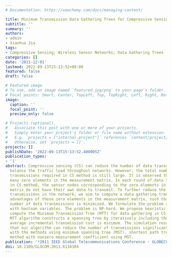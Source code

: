 ```yaml
---
# Documentation: https://wowchemy.com/docs/managing-content/

title: Minimum Transmission Data Gathering Trees for Compressive Sensing in Wireless Sensor Networks
subtitle: ''
summary: ''
authors:
- admin
- Xiaohua Jia
tags:
- Compressive Sensing; Wireless Sensor Networks; Data Gathering Trees
categories: []
date: '2011-12-01'
lastmod: 2022-09-13T23:13:52+08:00
featured: false
draft: false

# Featured image
# To use, add an image named `featured.jpg/png` to your page's folder.
# Focal points: Smart, Center, TopLeft, Top, TopRight, Left, Right, BottomLeft, Bottom, BottomRight.
image:
  caption: ''
  focal_point: ''
  preview_only: false

# Projects (optional).
#   Associate this post with one or more of your projects.
#   Simply enter your project's folder or file name without extension.
#   E.g. `projects = ["internal-project"]` references `content/project/deep-learning/index.md`.
#   Otherwise, set `projects = []`.
projects: []
publishDate: '2022-09-13T15:13:52.400005Z'
publication_types:
- '1'
abstract: Compressive sensing (CS) can reduce the number of data transmissions and
  balance the traffic load throughout networks. However, the total number of data
  transmissions required in CS method is still large. It is observed that there are
  many zero elements in the measurement matrix. In each round of data transmission
  in CS method, the sensor nodes corresponding to the zero elements in the measurement
  matrix do not have their own data to transmit. To further reduce the number of data
  transmissions in the network, we aim to compute a data gathering tree by taking
  advantages of these zero elements in the measurement matrix, such that the total
  number of data transmissions is minimized. We formulate the problem as linear programming
  with boolean variables. The problem is NP-hard. We propose heuristic algorithm to
  compute the Minimum Transmission Tree (MTT) for data gathering in CS methods. The
  MTT algorithm constructs a spanning tree by iteratively including the edge whose
  average incremental transmission cost is minimum. The simulation results demonstrate
  that our algorithm can reduce the number of transmissions significantly, compared
  with the methods using minimum spanning tree (MST), shortest path tree and the CS
  method with nonzero measurement coefficient using MST.
publication: '*2011 IEEE Global Telecommunications Conference - GLOBECOM 2011*'
doi: 10.1109/GLOCOM.2011.6134304
---
```

